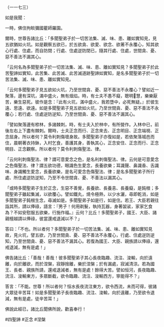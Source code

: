 （一一七三）

如是我聞：

一時，佛住拘睒彌國瞿師羅園。

爾時，世尊告諸比丘：「多聞聖弟子於一切苦法集、滅、味、患、離如實知見，見五欲猶如火坑。如是觀察五欲已，於五欲貪、欲愛、欲念、欲著不永覆心，知其欲心行處、住處，而自防閉；行處、住處逆防閉已，隨其行處、住處，世間貪、憂、惡不善法不漏其心。

「云何名為多聞聖弟子於一切苦法集、滅、味、患、離如實知見？多聞聖弟子於此苦聖諦如實知，此苦集、此苦滅、此苦滅道跡聖諦如實知，是名多聞聖弟子於一切苦法集、滅、味、患、離如實知見。

「云何多聞聖弟子見五欲如火坑，乃至世間貪、憂、惡不善法不永覆心？譬如近一聚落，邊有深坑，滿中盛火，無有烟焰。時，有士夫不愚不癡，聰明𭶑慧，樂樂厭苦，樂生惡死。彼作是念：『此有火坑，滿中盛火，我若墮中，必死無疑。』於彼生遠、思遠、欲遠。如是多聞聖弟子見五欲如火坑，乃至世間貪、憂、惡不善法不永覆心；若行處、住處逆防逆知，乃至世間貪、憂、惡不善法不漏其心。

「譬如聚落邊有㮈林，多諸棘刺，時，有士夫入於林中，有所營作。入林中已，前後左右上下盡有棘刺。爾時，士夫正念而行、正念來去、正念明目、正念端視、正念屈身。所以者何？莫令利刺傷壞身故。多聞聖弟子亦復如是，若依聚落城邑而住，晨朝著衣持鉢，入村乞食，善護其身，善執其心，正念安住、正念而行、正念明目、正念觀察。所以者何？莫令利刺傷聖法、律。

「云何利刺傷聖法、律？謂可意愛念之色，是名利刺傷聖法、律。云何是可意愛念之色傷聖法、律？謂五欲功德，眼識色生愛念，長養欲樂；耳識聲、鼻識香、舌識味、身識觸生愛念，長養欲樂，是名可愛念色傷聖法、律；是名多聞聖弟子所行處、所住處逆防逆知，乃至不令世間貪、憂、不善法以漏其心。

「或時多聞聖弟子生於正念，生惡不善覺，長養欲、長養恚、長養癡，是鈍根；多聞聖弟子雖起集滅，以欲覆心。譬如鐵丸，燒令極熱，以少水灑，尋即乾消，如是多聞聖弟子鈍根生念，尋滅如是。多聞聖弟子如是行，如是住。若王、大臣若親往詣其所，請以俸祿，語言：『男子！何用剃髮，執持瓦器，身著袈裟，家家乞食為？不如安慰服五欲樂，行施作福。』云何？比丘！多聞聖弟子，國王、大臣、諸親檀越請以俸祿，彼當還戒退減以不？」

答曰：「不也。所以者何？多聞聖弟子於一切苦法集、滅、味、患、離如實知見故，見火坑，譬五欲，乃至世間貪、憂、惡不善法不永覆心，行處、住處逆防逆知，乃至世間貪、憂、惡不善法不漏其心。若復為國王、大臣、親族請以俸祿，還戒退減，無有是處！」

佛告諸比丘：「善哉！善哉！彼多聞聖弟子其心長夜臨趣、流注、浚輸，向於遠離，向於離欲，而於涅槃，寂靜捨離，樂於涅槃；於有漏處，寂滅清涼。若為國王、長者、親族所請，還戒退減者，無有是處！餘得大苦。譬如恒河，長夜臨趣、流注、浚輸東方，多眾斷截，欲令臨趣、流注、浚輸西方，寧能得不？」

答言：「不能。世尊！所以者何？恒水長夜流注東方，欲令西流，未而可得，彼諸大眾徒辛苦耳！如是多聞聖弟子長夜臨趣、流注、浚輸，向於遠離，乃至欲令退減，無有是處，徒辛苦耳！」

佛說此經已，諸比丘聞佛所說，歡喜奉行！



#四聖諦
#正念
#涅槃
